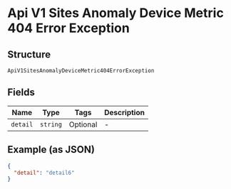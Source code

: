 
# Api V1 Sites Anomaly Device Metric 404 Error Exception

## Structure

`ApiV1SitesAnomalyDeviceMetric404ErrorException`

## Fields

| Name | Type | Tags | Description |
|  --- | --- | --- | --- |
| `detail` | `string` | Optional | - |

## Example (as JSON)

```json
{
  "detail": "detail6"
}
```


